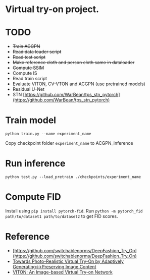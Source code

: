 # Virtual try-on project.

# TODO

* <s>Train ACGPN</s>
* <s>Read data loader script</s>
* <s>Read test script </s>
* <s>Make reference cloth and person cloth same in dataloader  </s>
* <s>Compute SSIM </s>
* Compute IS 
* Read train script
* Evaluate VITON, CV-VTON and ACGPN (use pretrained models)
* Residual U-Net
* STN [https://github.com/WarBean/tps_stn_pytorch](https://github.com/WarBean/tps_stn_pytorch)

# Train model
`python train.py --name experiment_name`

Copy checkpoint folder `experiment_name` to ACGPN_inference

# Run inference
`python test.py --load_pretrain ./checkpoints/experiment_name`

# Compute FID
Install using `pip install pytorch-fid`.
Run `python -m pytorch_fid path/to/dataset1 path/to/dataset2` to get FID scores.

# Reference
* [https://github.com/switchablenorms/DeepFashion_Try_On](https://github.com/switchablenorms/DeepFashion_Try_On)
* [Towards Photo-Realistic Virtual Try-On by Adaptively
Generating↔Preserving Image Content](https://arxiv.org/pdf/2003.05863.pdf)
* [VITON: An Image-based Virtual Try-on Network](https://openaccess.thecvf.com/content_cvpr_2018/papers/Han_VITON_An_Image-Based_CVPR_2018_paper.pdf)
